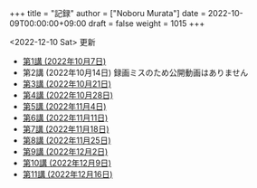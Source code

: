 +++
title = "記録"
author = ["Noboru Murata"]
date = 2022-10-09T00:00:00+09:00
draft = false
weight = 1015
+++

<span class="timestamp-wrapper"><span class="timestamp">&lt;2022-12-10 Sat&gt; </span></span> 更新

-   [第1講 (2022年10月7日)](https://u-tokyo-ac-jp.zoom.us/rec/share/i7MJgFbB5sjRHfGDhPTHaB_UJI63xhZrIpFB9jLlI1AI4qTA4V_tV6f8nLLYzibw.MwUeY1ATEEexDbU0?startTime=1665129002000)
-   第2講 (2022年10月14日) 録画ミスのため公開動画はありません
-   [第3講 (2022年10月21日)](https://u-tokyo-ac-jp.zoom.us/rec/share/kJSj3YH2jX_GH_W2QCGU230BuE7yaH1HDvaSDHZFlQxFnUn06Wk6oB3A0xpLPMGG.HiRjV5CHhKlm-VzZ?startTime=1666338598000)
-   [第4講 (2022年10月28日)](https://u-tokyo-ac-jp.zoom.us/rec/share/nNH4N21O9NDYUQOpbEOWmb4E24XyNhrcD8iiVFb_utZcFJJvGPC-CTUIWA_Jde9U.GOlXOW3-jrVqTBOU?startTime=1666943408000)
-   [第5講 (2022年11月4日)](https://u-tokyo-ac-jp.zoom.us/rec/share/KHnWqPh1ZcgXfAzSwewctirJMnl0Pc17xTgE1ETMATJGnH9_MQgmkTfxoXG7VVhb._UYmQl0_gViuYgHc?startTime=1667548207000)
-   [第6講 (2022年11月11日)](https://u-tokyo-ac-jp.zoom.us/rec/share/6ZVnYgUan37gOkxOQqzAAiXqtJ-WVnsYxsM_1ak7iD4DaKJmTgtKWLfpwQGSDnhd.qlHs2CUoU4GYfsuf?startTime=1668153301000)
-   [第7講 (2022年11月18日)](https://u-tokyo-ac-jp.zoom.us/rec/share/EbkVXzokpLV6qyj_5olP9vrXoX-ImxlvlzvBL5ZXIaji3zUPBjdLL6C0YYzRABS9.quRMMflb5bhBsOsL?startTime=1668758092000)
-   [第8講 (2022年11月25日)](https://u-tokyo-ac-jp.zoom.us/rec/share/jR1m1wTEesEAJSq7VHLOJgGuy6vPD2yfDBsVpTlbhG7DcO_q6EPXlSqXyM39cT3C.FJcEzjhVinzOZvui?startTime=1669362902000)
-   [第9講 (2022年12月2日)](https://u-tokyo-ac-jp.zoom.us/rec/share/D4fOVdaOG-Bwm3jqQVGkor3rNC9BmOEM6Yzf0IUMxyz5HFQb6RvZfYrUg94YCID_.XXpPTolmbPj9q1Ch?startTime=1669967699000)
-   [第10講 (2022年12月9日)](https://u-tokyo-ac-jp.zoom.us/rec/share/2bjqctXC4rh7lAZM9XNBJJ-5gk7reLMMtskt5Dro218CZx5QlSjWrHkk4s2Dk5S7.L-qu0mvv4BlxSXvs?startTime=1670572506000)
-   [第11講 (2022年12月16日)](https://u-tokyo-ac-jp.zoom.us/rec/share/ox8Oue4adq9WsAcI86SMwYApCvNzAWBJ5nWaQ4RNxx1D2gtFht4HW0DPO4JW_0tx.cJJdD4oNSCBRVFio?startTime=1671177296000)
